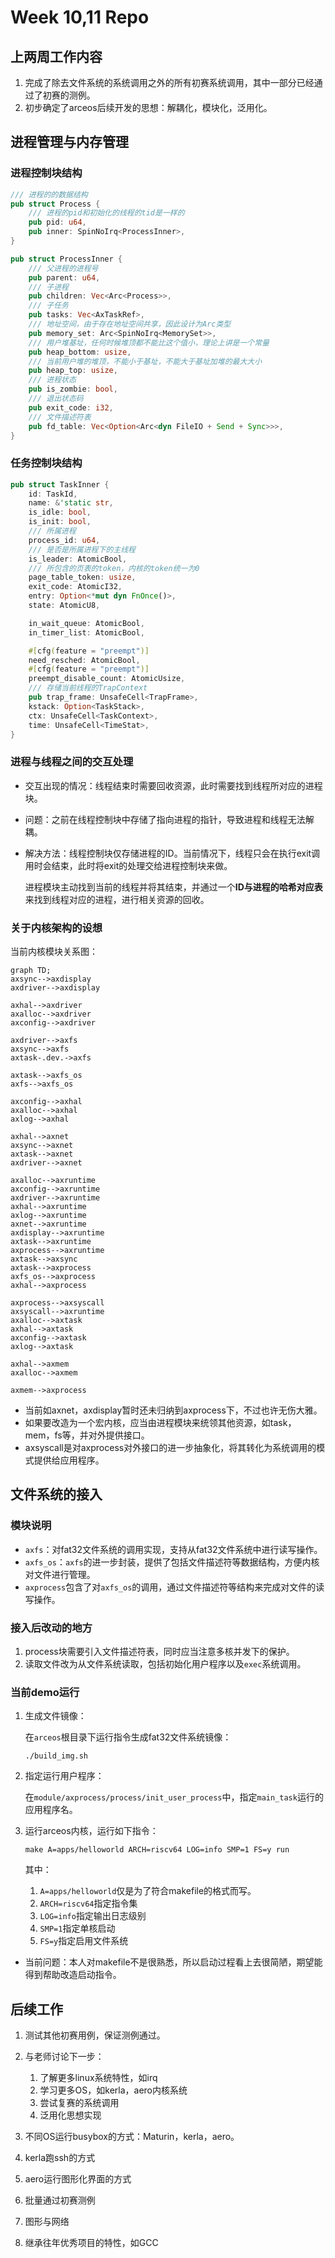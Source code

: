 # Week 10,11 Repo

## 上两周工作内容

1. 完成了除去文件系统的系统调用之外的所有初赛系统调用，其中一部分已经通过了初赛的测例。
2. 初步确定了arceos后续开发的思想：解耦化，模块化，泛用化。



## 进程管理与内存管理

### 进程控制块结构

```rust
/// 进程的的数据结构
pub struct Process {
    /// 进程的pid和初始化的线程的tid是一样的
    pub pid: u64,
    pub inner: SpinNoIrq<ProcessInner>,
}

pub struct ProcessInner {
    /// 父进程的进程号
    pub parent: u64,
    /// 子进程
    pub children: Vec<Arc<Process>>,
    /// 子任务
    pub tasks: Vec<AxTaskRef>,
    /// 地址空间，由于存在地址空间共享，因此设计为Arc类型
    pub memory_set: Arc<SpinNoIrq<MemorySet>>,
    /// 用户堆基址，任何时候堆顶都不能比这个值小，理论上讲是一个常量
    pub heap_bottom: usize,
    /// 当前用户堆的堆顶，不能小于基址，不能大于基址加堆的最大大小
    pub heap_top: usize,
    /// 进程状态
    pub is_zombie: bool,
    /// 退出状态码
    pub exit_code: i32,
    /// 文件描述符表
    pub fd_table: Vec<Option<Arc<dyn FileIO + Send + Sync>>>,
}
```

### 任务控制块结构

```rust
pub struct TaskInner {
    id: TaskId,
    name: &'static str,
    is_idle: bool,
    is_init: bool,
    /// 所属进程
    process_id: u64,
    /// 是否是所属进程下的主线程
    is_leader: AtomicBool,
    /// 所包含的页表的token，内核的token统一为0
    page_table_token: usize,
    exit_code: AtomicI32,
    entry: Option<*mut dyn FnOnce()>,
    state: AtomicU8,

    in_wait_queue: AtomicBool,
    in_timer_list: AtomicBool,

    #[cfg(feature = "preempt")]
    need_resched: AtomicBool,
    #[cfg(feature = "preempt")]
    preempt_disable_count: AtomicUsize,
    /// 存储当前线程的TrapContext
    pub trap_frame: UnsafeCell<TrapFrame>,
    kstack: Option<TaskStack>,
    ctx: UnsafeCell<TaskContext>,
    time: UnsafeCell<TimeStat>,
}
```

### 进程与线程之间的交互处理

* 交互出现的情况：线程结束时需要回收资源，此时需要找到线程所对应的进程块。

* 问题：之前在线程控制块中存储了指向进程的指针，导致进程和线程无法解耦。

* 解决方法：线程控制块仅存储进程的ID。当前情况下，线程只会在执行exit调用时会结束，此时将exit的处理交给进程控制块来做。

  进程模块主动找到当前的线程并将其结束，并通过一个**ID与进程的哈希对应表**来找到线程对应的进程，进行相关资源的回收。



### 关于内核架构的设想

当前内核模块关系图：

```mermaid
graph TD;
axsync-->axdisplay
axdriver-->axdisplay

axhal-->axdriver
axalloc-->axdriver
axconfig-->axdriver

axdriver-->axfs
axsync-->axfs
axtask-.dev.->axfs

axtask-->axfs_os
axfs-->axfs_os

axconfig-->axhal
axalloc-->axhal
axlog-->axhal

axhal-->axnet
axsync-->axnet
axtask-->axnet
axdriver-->axnet

axalloc-->axruntime
axconfig-->axruntime
axdriver-->axruntime
axhal-->axruntime
axlog-->axruntime
axnet-->axruntime
axdisplay-->axruntime
axtask-->axruntime
axprocess-->axruntime
axtask-->axsync
axtask-->axprocess
axfs_os-->axprocess
axhal-->axprocess

axprocess-->axsyscall
axsyscall-->axruntime
axalloc-->axtask
axhal-->axtask
axconfig-->axtask
axlog-->axtask

axhal-->axmem
axalloc-->axmem

axmem-->axprocess

```

* 当前如axnet，axdisplay暂时还未归纳到axprocess下，不过也许无伤大雅。
* 如果要改造为一个宏内核，应当由进程模块来统领其他资源，如task，mem，fs等，并对外提供接口。
* axsyscall是对axprocess对外接口的进一步抽象化，将其转化为系统调用的模式提供给应用程序。



## 文件系统的接入

### 模块说明

* `axfs`：对fat32文件系统的调用实现，支持从fat32文件系统中进行读写操作。
* `axfs_os`：`axfs`的进一步封装，提供了包括文件描述符等数据结构，方便内核对文件进行管理。
* `axprocess`包含了对`axfs_os`的调用，通过文件描述符等结构来完成对文件的读写操作。



### 接入后改动的地方

1. process块需要引入文件描述符表，同时应当注意多核并发下的保护。
2. 读取文件改为从文件系统读取，包括初始化用户程序以及`exec`系统调用。



### 当前demo运行

1. 生成文件镜像：

   在`arceos`根目录下运行指令生成fat32文件系统镜像：

   ```shell
   ./build_img.sh
   ```

2. 指定运行用户程序：

   在`module/axprocess/process/init_user_process`中，指定`main_task`运行的应用程序名。

3. 运行arceos内核，运行如下指令：

   ```shell
   make A=apps/helloworld ARCH=riscv64 LOG=info SMP=1 FS=y run
   ```

   其中：

   1. `A=apps/helloworld`仅是为了符合makefile的格式而写。
   2. `ARCH=riscv64`指定指令集
   3. `LOG=info`指定输出日志级别
   4. `SMP=1`指定单核启动
   5. `FS=y`指定启用文件系统

* 当前问题：本人对makefile不是很熟悉，所以启动过程看上去很简陋，期望能得到帮助改造启动指令。



## 后续工作

1. 测试其他初赛用例，保证测例通过。
2. 与老师讨论下一步：
   1. 了解更多linux系统特性，如irq
   2. 学习更多OS，如kerla，aero内核系统
   3. 尝试复赛的系统调用
   4. 泛用化思想实现

1. 不同OS运行busybox的方式：Maturin，kerla，aero。

2. kerla跑ssh的方式

3. aero运行图形化界面的方式
4. 批量通过初赛测例
5. 图形与网络
6. 继承往年优秀项目的特性，如GCC